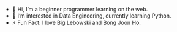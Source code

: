 - 👋 Hi, I’m a beginner programmer learning on the web.
- 👀 I’m interested in Data Engineering, currently learning Python.
- ⚡  Fun Fact: I love Big Lebowski and Bong Joon Ho.
